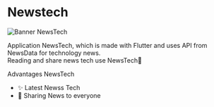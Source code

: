 # Newstech
![Banner NewsTech](https://github.com/SatriaAkbarRizki/newstech/assets/75376635/412072e5-9077-4746-8ee6-d047722eef8e)


Application NewsTech, which is made with Flutter and uses API from NewsData for technology news. <br>
Reading and share news tech use NewsTech📰

Advantages NewsTech
-    ✨ Latest  Newss Tech
-    🎁 Sharing News to everyone
